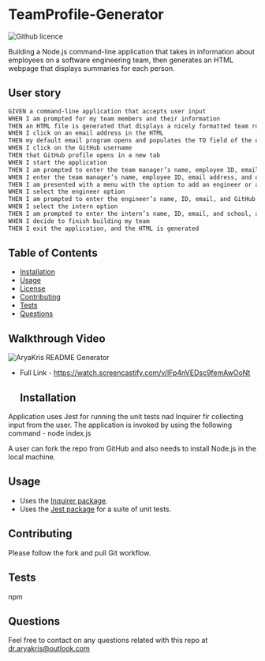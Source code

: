 # TeamProfile-Generator

 ![Github licence](http://img.shields.io/badge/license-MIT-blue.svg)

Building a Node.js command-line application that takes in information about employees on a software engineering team, then generates an HTML webpage that displays summaries for each person. 

## User story

```md
GIVEN a command-line application that accepts user input
WHEN I am prompted for my team members and their information
THEN an HTML file is generated that displays a nicely formatted team roster based on user input
WHEN I click on an email address in the HTML
THEN my default email program opens and populates the TO field of the email with the address
WHEN I click on the GitHub username
THEN that GitHub profile opens in a new tab
WHEN I start the application
THEN I am prompted to enter the team manager’s name, employee ID, email address, and office number
WHEN I enter the team manager’s name, employee ID, email address, and office number
THEN I am presented with a menu with the option to add an engineer or an intern or to finish building my team
WHEN I select the engineer option
THEN I am prompted to enter the engineer’s name, ID, email, and GitHub username, and I am taken back to the menu
WHEN I select the intern option
THEN I am prompted to enter the intern’s name, ID, email, and school, and I am taken back to the menu
WHEN I decide to finish building my team
THEN I exit the application, and the HTML is generated
```

## Table of Contents 

  * [Installation](#installation)
  * [Usage](#usage)
  * [License](#license)
  * [Contributing](#contributing)
  * [Tests](#tests)
  * [Questions](#questions)


## Walkthrough Video

![AryaKris README Generator](./dist/TeamProfile.gif)

* Full Link - https://watch.screencastify.com/v/lFp4nVEDsc9femAwOoNt
  ## Installation
 Application uses Jest for running the unit tests nad Inquirer fir collecting input from the user. The application is invoked by using the following command - node index.js

  A user can fork the repo from GitHub and also needs to install Node.js in the local machine. 

  ## Usage

  * Uses the [Inquirer package](https://www.npmjs.com/package/inquirer).
  * Uses the [Jest package](https://www.npmjs.com/package/jest) for a suite of unit tests.

  ## Contributing

  Please follow the fork and pull Git workflow. 

  ## Tests
  npm

  ## Questions
  Feel free to contact on any questions related with this repo at dr.aryakris@outlook.com

